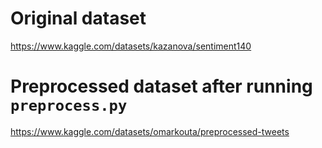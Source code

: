 # Original dataset
https://www.kaggle.com/datasets/kazanova/sentiment140

# Preprocessed dataset after running `preprocess.py`
https://www.kaggle.com/datasets/omarkouta/preprocessed-tweets